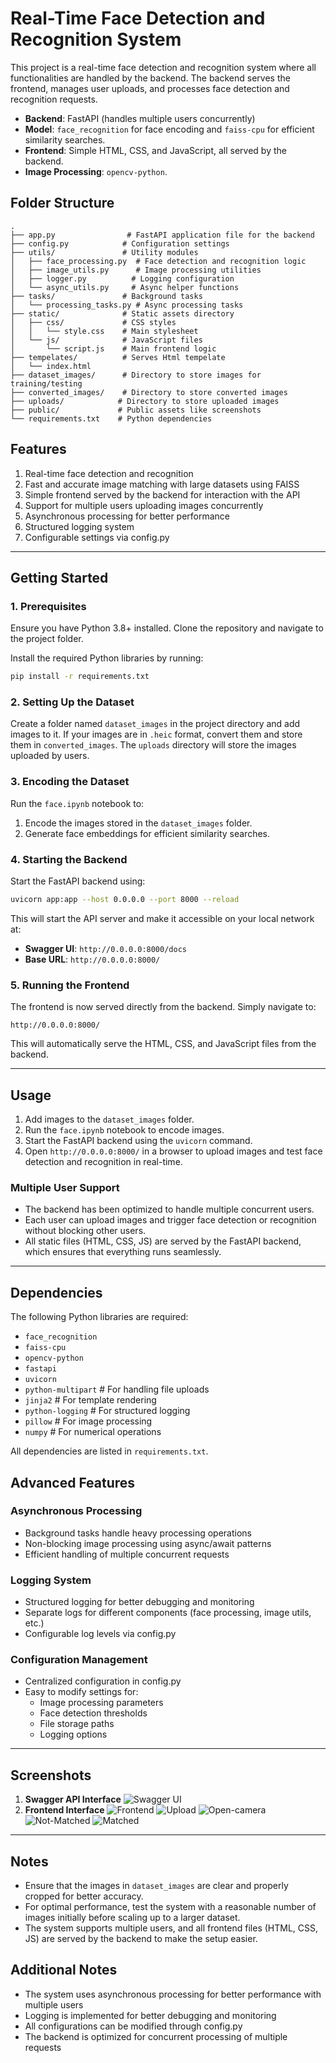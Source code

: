 # Real-Time Face Detection and Recognition System

This project is a real-time face detection and recognition system where all functionalities are handled by the backend. The backend serves the frontend, manages user uploads, and processes face detection and recognition requests.

- **Backend**: FastAPI (handles multiple users concurrently)
- **Model**: `face_recognition` for face encoding and `faiss-cpu` for efficient similarity searches.
- **Frontend**: Simple HTML, CSS, and JavaScript, all served by the backend.
- **Image Processing**: `opencv-python`.

## Folder Structure
```plaintext
.
├── app.py                # FastAPI application file for the backend
├── config.py            # Configuration settings
├── utils/               # Utility modules
│   ├── face_processing.py  # Face detection and recognition logic
│   ├── image_utils.py      # Image processing utilities
│   ├── logger.py          # Logging configuration
│   └── async_utils.py     # Async helper functions
├── tasks/               # Background tasks
│   └── processing_tasks.py # Async processing tasks
├── static/              # Static assets directory
│   ├── css/             # CSS styles
│   │   └── style.css    # Main stylesheet
│   └── js/              # JavaScript files
│       └── script.js    # Main frontend logic
├── tempelates/          # Serves Html tempelate
│   └── index.html 
├── dataset_images/      # Directory to store images for training/testing
├── converted_images/    # Directory to store converted images
├── uploads/            # Directory to store uploaded images
├── public/             # Public assets like screenshots
└── requirements.txt    # Python dependencies
```

## Features
1. Real-time face detection and recognition
2. Fast and accurate image matching with large datasets using FAISS
3. Simple frontend served by the backend for interaction with the API
4. Support for multiple users uploading images concurrently
5. Asynchronous processing for better performance
6. Structured logging system
7. Configurable settings via config.py

---

## Getting Started

### 1. Prerequisites
Ensure you have Python 3.8+ installed. Clone the repository and navigate to the project folder.

Install the required Python libraries by running:
```bash
pip install -r requirements.txt
```

### 2. Setting Up the Dataset
Create a folder named `dataset_images` in the project directory and add images to it. If your images are in `.heic` format, convert them and store them in `converted_images`. The `uploads` directory will store the images uploaded by users.

### 3. Encoding the Dataset
Run the `face.ipynb` notebook to:
1. Encode the images stored in the `dataset_images` folder.
2. Generate face embeddings for efficient similarity searches.

### 4. Starting the Backend
Start the FastAPI backend using:
```bash
uvicorn app:app --host 0.0.0.0 --port 8000 --reload
```
This will start the API server and make it accessible on your local network at:
- **Swagger UI**: `http://0.0.0.0:8000/docs`
- **Base URL**: `http://0.0.0.0:8000/`

### 5. Running the Frontend
The frontend is now served directly from the backend. Simply navigate to:
```
http://0.0.0.0:8000/
```
This will automatically serve the HTML, CSS, and JavaScript files from the backend.

---

## Usage
1. Add images to the `dataset_images` folder.
2. Run the `face.ipynb` notebook to encode images.
3. Start the FastAPI backend using the `uvicorn` command.
4. Open `http://0.0.0.0:8000/` in a browser to upload images and test face detection and recognition in real-time.

### Multiple User Support
- The backend has been optimized to handle multiple concurrent users.
- Each user can upload images and trigger face detection or recognition without blocking other users.
- All static files (HTML, CSS, JS) are served by the FastAPI backend, which ensures that everything runs seamlessly.

---

## Dependencies
The following Python libraries are required:
- `face_recognition`
- `faiss-cpu`
- `opencv-python`
- `fastapi`
- `uvicorn`
- `python-multipart`    # For handling file uploads
- `jinja2`             # For template rendering
- `python-logging`     # For structured logging
- `pillow`            # For image processing
- `numpy`             # For numerical operations

All dependencies are listed in `requirements.txt`.

## Advanced Features

### Asynchronous Processing
- Background tasks handle heavy processing operations
- Non-blocking image processing using async/await patterns
- Efficient handling of multiple concurrent requests

### Logging System
- Structured logging for better debugging and monitoring
- Separate logs for different components (face processing, image utils, etc.)
- Configurable log levels via config.py

### Configuration Management
- Centralized configuration in config.py
- Easy to modify settings for:
  - Image processing parameters
  - Face detection thresholds
  - File storage paths
  - Logging options

---

## Screenshots
1. **Swagger API Interface**
   ![Swagger UI](./public/api.png)
2. **Frontend Interface**
   ![Frontend](./public/frontend.png)
   ![Upload](./public/upload-img.png)
   ![Open-camera](./public/camera-opened.png)
   ![Not-Matched](./public/not-matched.png)
   ![Matched](./public/matched.png)

---

## Notes
- Ensure that the images in `dataset_images` are clear and properly cropped for better accuracy.
- For optimal performance, test the system with a reasonable number of images initially before scaling up to a larger dataset.
- The system supports multiple users, and all frontend files (HTML, CSS, JS) are served by the backend to make the setup easier.

## Additional Notes
- The system uses asynchronous processing for better performance with multiple users
- Logging is implemented for better debugging and monitoring
- All configurations can be modified through config.py
- The backend is optimized for concurrent processing of multiple requests
